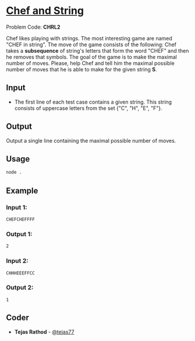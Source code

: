 
# [Chef and String](https://www.codechef.com/problems/CHRL2)
Problem Code: **CHRL2**

Chef likes playing with strings. The most interesting game are named "CHEF in string". The move of the game consists of the following: Chef takes a **subsequence** of string's letters that form the word "CHEF" and then he removes that symbols. The goal of the game is to make the maximal number of moves. Please, help Chef and tell him the maximal possible number of moves that he is able to make for the given string **S**.

## Input

- The first line of each test case contains a given string. This string consists of uppercase letters from the set {"C", "H", "E", "F"}.

## Output

Output a single line containing the maximal possible number of moves.

## Usage
```sh
node .
```
## Example
### Input 1:
```
CHEFCHEFFFF
```
### Output 1:
```
2
```
### Input 2:
```
CHHHEEEFFCC
```
### Output 2:
```
1

```

## Coder

* **Tejas Rathod** - [@tejas77](https://github.com/tejas77)
